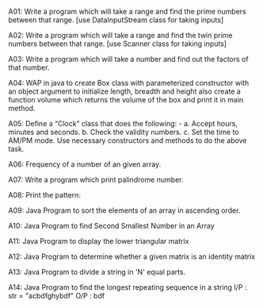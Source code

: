 
A01:
Write a program which will take a range and find the prime numbers between that range.
[use DataInputStream class for taking inputs]

A02:
Write a program which will take a range and find the twin prime numbers between that range.
[use Scanner class for taking inputs]

A03:
Write a program which will take a number and find out the factors of that number.

A04: WAP in java to create Box class with parameterized constructor with an object argument to
initialize length, breadth and height also create a function volume which returns the volume
of the box and print it in main method.

A05: Define a “Clock” class that does the following: -
a. Accept hours, minutes and seconds.
b. Check the validity numbers.
c. Set the time to AM/PM mode.
Use necessary constructors and methods to do the above task.

A06: Frequency of a number of an given array.

A07: Write a program which print palindrome number.

A08: Print the pattern:

A09: Java Program to sort the elements of an array in ascending order.

A10: Java Program to find Second Smallest Number in an Array

A11: Java Program to display the lower triangular matrix

A12: Java Program to determine whether a given matrix is an identity matrix

A13: Java Program to divide a string in &#39;N&#39; equal parts.

A14: Java Program to find the longest repeating sequence in a string
I/P : str = &quot;acbdfghybdf&quot;
O/P : bdf